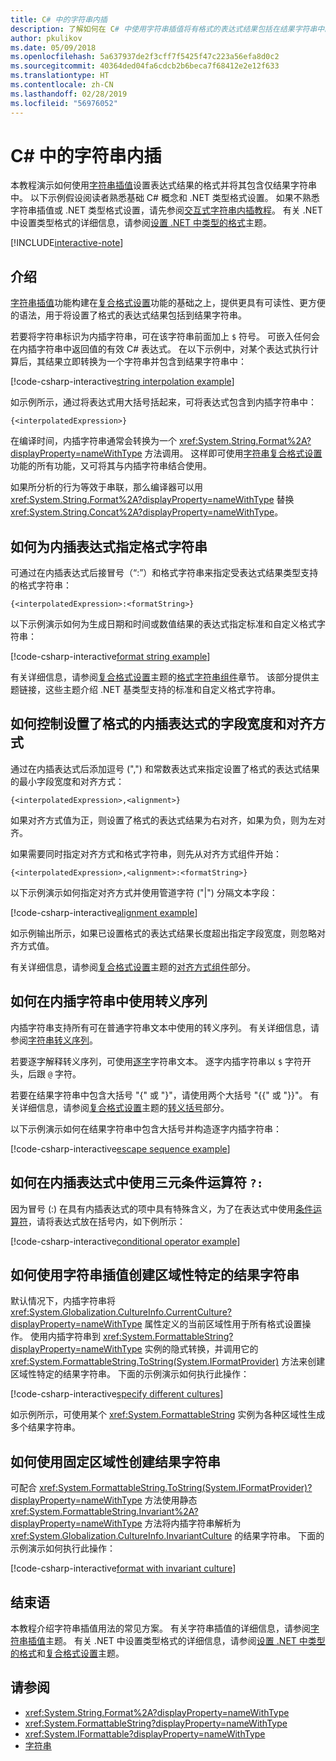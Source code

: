 ```yaml
---
title: C# 中的字符串内插
description: 了解如何在 C# 中使用字符串插值将有格式的表达式结果包括在结果字符串中。
author: pkulikov
ms.date: 05/09/2018
ms.openlocfilehash: 5a637937de2f3cff7f5425f47c223a56efa8d0c2
ms.sourcegitcommit: 40364ded04fa6cdcb2b6beca7f68412e2e12f633
ms.translationtype: HT
ms.contentlocale: zh-CN
ms.lasthandoff: 02/28/2019
ms.locfileid: "56976052"
---
```

# <a name="string-interpolation-in-c"></a>C\# 中的字符串内插

本教程演示如何使用[字符串插值](../language-reference/tokens/interpolated.md)设置表达式结果的格式并将其包含仅结果字符串中。 以下示例假设阅读者熟悉基础 C# 概念和 .NET 类型格式设置。 如果不熟悉字符串插值或 .NET 类型格式设置，请先参阅[交互式字符串内插教程](../tutorials/intro-to-csharp/interpolated-strings.yml)。 有关 .NET 中设置类型格式的详细信息，请参阅[设置 .NET 中类型的格式](../../standard/base-types/formatting-types.md)主题。

[!INCLUDE[interactive-note](~/includes/csharp-interactive-note.md)]

## <a name="introduction"></a>介绍

[字符串插值](../language-reference/tokens/interpolated.md)功能构建在[复合格式设置](../../standard/base-types/composite-formatting.md)功能的基础之上，提供更具有可读性、更方便的语法，用于将设置了格式的表达式结果包括到结果字符串。

若要将字符串标识为内插字符串，可在该字符串前面加上 `$` 符号。 可嵌入任何会在内插字符串中返回值的有效 C# 表达式。 在以下示例中，对某个表达式执行计算后，其结果立即转换为一个字符串并包含到结果字符串中：

[!code-csharp-interactive[string interpolation example](~/samples/snippets/csharp/tutorials/string-interpolation/Program.cs#1)]

如示例所示，通过将表达式用大括号括起来，可将表达式包含到内插字符串中：

```
{<interpolatedExpression>}
```

在编译时间，内插字符串通常会转换为一个 <xref:System.String.Format%2A?displayProperty=nameWithType> 方法调用。 这样即可使用[字符串复合格式设置](../../standard/base-types/composite-formatting.md)功能的所有功能，又可将其与内插字符串结合使用。

如果所分析的行为等效于串联，那么编译器可以用 <xref:System.String.Format%2A?displayProperty=nameWithType> 替换 <xref:System.String.Concat%2A?displayProperty=nameWithType>。

## <a name="how-to-specify-a-format-string-for-an-interpolated-expression"></a>如何为内插表达式指定格式字符串

可通过在内插表达式后接冒号（“:”）和格式字符串来指定受表达式结果类型支持的格式字符串：

```
{<interpolatedExpression>:<formatString>}
```

以下示例演示如何为生成日期和时间或数值结果的表达式指定标准和自定义格式字符串：

[!code-csharp-interactive[format string example](~/samples/snippets/csharp/tutorials/string-interpolation/Program.cs#2)]

有关详细信息，请参阅[复合格式设置](../../standard/base-types/composite-formatting.md)主题的[格式字符串组件](../../standard/base-types/composite-formatting.md#format-string-component)章节。 该部分提供主题链接，这些主题介绍 .NET 基类型支持的标准和自定义格式字符串。

## <a name="how-to-control-the-field-width-and-alignment-of-the-formatted-interpolated-expression"></a>如何控制设置了格式的内插表达式的字段宽度和对齐方式

通过在内插表达式后添加逗号 (",") 和常数表达式来指定设置了格式的表达式结果的最小字段宽度和对齐方式：

```
{<interpolatedExpression>,<alignment>}
```

如果对齐方式值为正，则设置了格式的表达式结果为右对齐，如果为负，则为左对齐。

如果需要同时指定对齐方式和格式字符串，则先从对齐方式组件开始：

```
{<interpolatedExpression>,<alignment>:<formatString>}
```

以下示例演示如何指定对齐方式并使用管道字符 ("|") 分隔文本字段：

[!code-csharp-interactive[alignment example](~/samples/snippets/csharp/tutorials/string-interpolation/Program.cs#3)]

如示例输出所示，如果已设置格式的表达式结果长度超出指定字段宽度，则忽略对齐方式值。

有关详细信息，请参阅[复合格式设置](../../standard/base-types/composite-formatting.md)主题的[对齐方式组件](../../standard/base-types/composite-formatting.md#alignment-component)部分。

## <a name="how-to-use-escape-sequences-in-an-interpolated-string"></a>如何在内插字符串中使用转义序列

内插字符串支持所有可在普通字符串文本中使用的转义序列。 有关详细信息，请参阅[字符串转义序列](../programming-guide/strings/index.md#string-escape-sequences)。

若要逐字解释转义序列，可使用[逐字](../language-reference/tokens/verbatim.md)字符串文本。 逐字内插字符串以 `$` 字符开头，后跟 `@` 字符。

若要在结果字符串中包含大括号 "{" 或 "}"，请使用两个大括号 "{{" 或 "}}"。 有关详细信息，请参阅[复合格式设置](../../standard/base-types/composite-formatting.md)主题的[转义括号](../../standard/base-types/composite-formatting.md#escaping-braces)部分。

以下示例演示如何在结果字符串中包含大括号并构造逐字内插字符串：

[!code-csharp-interactive[escape sequence example](~/samples/snippets/csharp/tutorials/string-interpolation/Program.cs#4)]

## <a name="how-to-use-a-ternary-conditional-operator--in-an-interpolated-expression"></a>如何在内插表达式中使用三元条件运算符 `?:`

因为冒号 (:) 在具有内插表达式的项中具有特殊含义，为了在表达式中使用[条件运算符](../language-reference/operators/conditional-operator.md)，请将表达式放在括号内，如下例所示：

[!code-csharp-interactive[conditional operator example](~/samples/snippets/csharp/tutorials/string-interpolation/Program.cs#5)]

## <a name="how-to-create-a-culture-specific-result-string-with-string-interpolation"></a>如何使用字符串插值创建区域性特定的结果字符串

默认情况下，内插字符串将 <xref:System.Globalization.CultureInfo.CurrentCulture?displayProperty=nameWithType> 属性定义的当前区域性用于所有格式设置操作。 使用内插字符串到 <xref:System.FormattableString?displayProperty=nameWithType> 实例的隐式转换，并调用它的 <xref:System.FormattableString.ToString(System.IFormatProvider)> 方法来创建区域性特定的结果字符串。 下面的示例演示如何执行此操作：

[!code-csharp-interactive[specify different cultures](~/samples/snippets/csharp/tutorials/string-interpolation/Program.cs#6)]

如示例所示，可使用某个 <xref:System.FormattableString> 实例为各种区域性生成多个结果字符串。

## <a name="how-to-create-a-result-string-using-the-invariant-culture"></a>如何使用固定区域性创建结果字符串

可配合 <xref:System.FormattableString.ToString(System.IFormatProvider)?displayProperty=nameWithType> 方法使用静态 <xref:System.FormattableString.Invariant%2A?displayProperty=nameWithType> 方法将内插字符串解析为 <xref:System.Globalization.CultureInfo.InvariantCulture> 的结果字符串。 下面的示例演示如何执行此操作：

[!code-csharp-interactive[format with invariant culture](~/samples/snippets/csharp/tutorials/string-interpolation/Program.cs#7)]

## <a name="conclusion"></a>结束语

本教程介绍字符串插值用法的常见方案。 有关字符串插值的详细信息，请参阅[字符串插值](../language-reference/tokens/interpolated.md)主题。 有关 .NET 中设置类型格式的详细信息，请参阅[设置 .NET 中类型的格式](../../standard/base-types/formatting-types.md)和[复合格式设置](../../standard/base-types/composite-formatting.md)主题。

## <a name="see-also"></a>请参阅

- <xref:System.String.Format%2A?displayProperty=nameWithType>
- <xref:System.FormattableString?displayProperty=nameWithType>
- <xref:System.IFormattable?displayProperty=nameWithType>
- [字符串](../programming-guide/strings/index.md)
